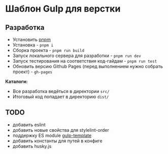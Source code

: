# Шаблон Gulp для верстки

## Разработка

* Установить [pnpm](https://pnpm.io/)
* Установка - `pnpm i`
* Сборка проекта - `pnpm run build`
* Запуск локального сервера для разработки - `pnpm run dev`
* Запуск тестирования на соответствия код-гайдам - `pnpm run test`
* Обновить версию Github Pages (перед выполнением нужно собрать проект) - `gh-pages`

**Каталоги:**

* Все разработка ведёться в директории `src/`
* Итоговый код попадает в директорию `dist/`

## TODO

- добавить eslint
- добавить новые свойства для stylelint-order
- поддержку ES module [gulp-template](https://github.com/dDenysS/gulp-template)
- добавить константы для путей в конфиге
- добавить husky.js
